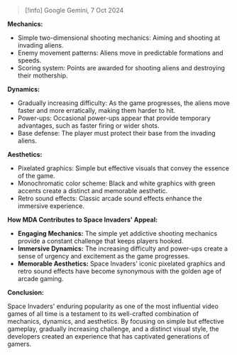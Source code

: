 > [!info] Google Gemini, 7 Oct 2024

**Mechanics:**

- Simple two-dimensional shooting mechanics: Aiming and shooting at invading aliens.
- Enemy movement patterns: Aliens move in predictable formations and speeds.
- Scoring system: Points are awarded for shooting aliens and destroying their mothership.

**Dynamics:**

- Gradually increasing difficulty: As the game progresses, the aliens move faster and more erratically, making them harder to hit.
- Power-ups: Occasional power-ups appear that provide temporary advantages, such as faster firing or wider shots.
- Base defense: The player must protect their base from the invading aliens.

**Aesthetics:**

- Pixelated graphics: Simple but effective visuals that convey the essence of the game.
- Monochromatic color scheme: Black and white graphics with green accents create a distinct and memorable aesthetic.
- Retro sound effects: Classic arcade sound effects enhance the immersive experience.

**How MDA Contributes to Space Invaders' Appeal:**

- **Engaging Mechanics:** The simple yet addictive shooting mechanics provide a constant challenge that keeps players hooked.
- **Immersive Dynamics:** The increasing difficulty and power-ups create a sense of urgency and excitement as the game progresses.
- **Memorable Aesthetics:** Space Invaders' iconic pixelated graphics and retro sound effects have become synonymous with the golden age of arcade gaming.

**Conclusion:**

Space Invaders' enduring popularity as one of the most influential video games of all time is a testament to its well-crafted combination of mechanics, dynamics, and aesthetics. By focusing on simple but effective gameplay, gradually increasing challenge, and a distinct visual style, the developers created an experience that has captivated generations of gamers.